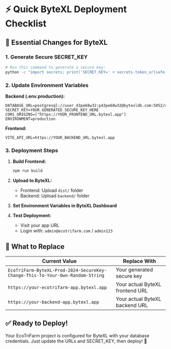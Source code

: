 # ⚡ Quick ByteXL Deployment Checklist

## 🎯 Essential Changes for ByteXL

### 1. Generate Secure SECRET_KEY
```bash
# Run this command to generate a secure key:
python -c "import secrets; print('SECRET_KEY=' + secrets.token_urlsafe(32))"
```

### 2. Update Environment Variables

**Backend (.env.production):**
```env
DATABASE_URL=postgresql://user_43pe68w32:p43pe68w32@bytexldb.com:5052/db_43pe68w32
SECRET_KEY=YOUR_GENERATED_SECURE_KEY_HERE
CORS_ORIGINS=["https://YOUR_FRONTEND_URL.bytexl.app"]
ENVIRONMENT=production
```

**Frontend:**
```env
VITE_API_URL=https://YOUR_BACKEND_URL.bytexl.app
```

### 3. Deployment Steps

1. **Build Frontend:**
   ```bash
   npm run build
   ```

2. **Upload to ByteXL:**
   - Frontend: Upload `dist/` folder
   - Backend: Upload `backend/` folder

3. **Set Environment Variables in ByteXL Dashboard**

4. **Test Deployment:**
   - Visit your app URL
   - Login with: `admin@ecotrifarm.com` / `admin123`

## 🔧 What to Replace

| Current Value | Replace With |
|---------------|--------------|
| `EcoTriFarm-ByteXL-Prod-2024-SecureKey-Change-This-To-Your-Own-Random-String` | Your generated secure key |
| `https://your-ecotrifarm-app.bytexl.app` | Your actual ByteXL frontend URL |
| `https://your-backend-app.bytexl.app` | Your actual ByteXL backend URL |

## ✅ Ready to Deploy!

Your EcoTriFarm project is configured for ByteXL with your database credentials. Just update the URLs and SECRET_KEY, then deploy! 🚀